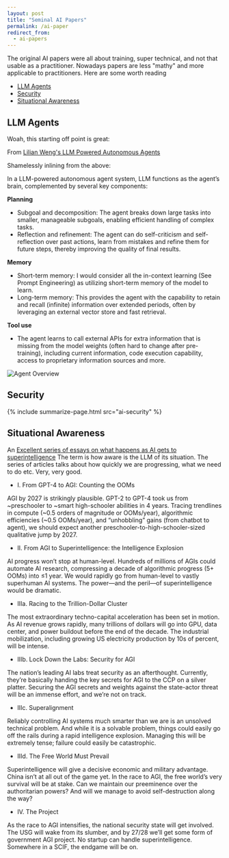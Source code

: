```yaml
---
layout: post
title: "Seminal AI Papers"
permalink: /ai-paper
redirect_from:
  - ai-papers
---
```


The original AI papers were all about training, super technical, and not that usable as a practitioner. Nowadays papers are less "mathy" and more applicable to practitioners. Here are some worth reading

<!-- prettier-ignore-start -->
<!-- vim-markdown-toc GFM -->

- [LLM Agents](#llm-agents)
- [Security](#security)
- [Situational Awareness](#situational-awareness)

<!-- vim-markdown-toc -->
<!-- prettier-ignore-end -->

## LLM Agents

Woah, this starting off point is great:

From [Lilian Weng's LLM Powered Autonomous Agents](https://lilianweng.github.io/posts/2023-06-23-agent/)

Shamelessly inlining from the above:

In a LLM-powered autonomous agent system, LLM functions as the agent’s brain, complemented by several key components:

**Planning**

- Subgoal and decomposition: The agent breaks down large tasks into smaller, manageable subgoals, enabling efficient handling of complex tasks.
- Reflection and refinement: The agent can do self-criticism and self-reflection over past actions, learn from mistakes and refine them for future steps, thereby improving the quality of final results.

**Memory**

- Short-term memory: I would consider all the in-context learning (See Prompt Engineering) as utilizing short-term memory of the model to learn.
- Long-term memory: This provides the agent with the capability to retain and recall (infinite) information over extended periods, often by leveraging an external vector store and fast retrieval.

**Tool use**

- The agent learns to call external APIs for extra information that is missing from the model weights (often hard to change after pre-training), including current information, code execution capability, access to proprietary information sources and more.

![Agent Overview](https://lilianweng.github.io/posts/2023-06-23-agent/agent-overview.png)

## Security

{% include summarize-page.html src="ai-security" %}

## Situational Awareness

An [Excellent series of essays on what happens as AI gets to superintelligence](https://situational-awareness.ai/)
The term is how aware is the LLM of its situation. The series of articles talks about how quickly we are progressing, what we need to do etc. Very, very good.

- I. From GPT-4 to AGI: Counting the OOMs

AGI by 2027 is strikingly plausible. GPT-2 to GPT-4 took us from ~preschooler to ~smart high-schooler abilities in 4 years. Tracing trendlines in compute (~0.5 orders of magnitude or OOMs/year), algorithmic efficiencies (~0.5 OOMs/year), and “unhobbling” gains (from chatbot to agent), we should expect another preschooler-to-high-schooler-sized qualitative jump by 2027.

- II. From AGI to Superintelligence: the Intelligence Explosion

AI progress won’t stop at human-level. Hundreds of millions of AGIs could automate AI research, compressing a decade of algorithmic progress (5+ OOMs) into ≤1 year. We would rapidly go from human-level to vastly superhuman AI systems. The power—and the peril—of superintelligence would be dramatic.

- IIIa. Racing to the Trillion-Dollar Cluster

The most extraordinary techno-capital acceleration has been set in motion. As AI revenue grows rapidly, many trillions of dollars will go into GPU, data center, and power buildout before the end of the decade. The industrial mobilization, including growing US electricity production by 10s of percent, will be intense.

- IIIb. Lock Down the Labs: Security for AGI

The nation’s leading AI labs treat security as an afterthought. Currently, they’re basically handing the key secrets for AGI to the CCP on a silver platter. Securing the AGI secrets and weights against the state-actor threat will be an immense effort, and we’re not on track.

- IIIc. Superalignment

Reliably controlling AI systems much smarter than we are is an unsolved technical problem. And while it is a solvable problem, things could easily go off the rails during a rapid intelligence explosion. Managing this will be extremely tense; failure could easily be catastrophic.

- IIId. The Free World Must Prevail

Superintelligence will give a decisive economic and military advantage. China isn’t at all out of the game yet. In the race to AGI, the free world’s very survival will be at stake. Can we maintain our preeminence over the authoritarian powers? And will we manage to avoid self-destruction along the way?

- IV. The Project

As the race to AGI intensifies, the national security state will get involved. The USG will wake from its slumber, and by 27/28 we’ll get some form of government AGI project. No startup can handle superintelligence. Somewhere in a SCIF, the endgame will be on.
